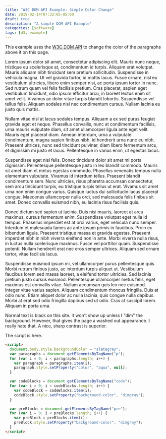 ```yaml
---
title: "W3C DOM API Example: Simple Color Change"
date: 2019-02-14T07:33:05-05:00
draft: true
description: "A simple DOM API Example"
categories: [software]
tags: [d3, example]
---
```


This example uses the [W3C DOM API](https://www.w3.org/DOM/DOMTR) to change the color of the paragraphs above it on this page.

Lorem ipsum dolor sit amet, consectetur adipiscing elit. Mauris nunc neque, tristique eu scelerisque at, condimentum id turpis. Aliquam erat volutpat. Mauris aliquam nibh tincidunt sem pretium sollicitudin. Suspendisse in vehicula magna. Ut vel gravida tortor, id mattis lacus. Fusce ornare, nisl eu vestibulum ultricies, libero enim semper nisi, ac porta ipsum tortor in nunc. Sed rutrum quam vel felis facilisis pretium. Cras placerat, sapien eget vestibulum tincidunt, odio ipsum efficitur arcu, in laoreet lectus enim sit amet velit. Vivamus ac dolor vitae turpis blandit lobortis. Suspendisse vel tellus felis. Aliquam sodales nisl nec condimentum cursus. Nullam lacinia eu justo quis mattis.

Nullam vitae nisl at lacus sodales tempus. Aliquam a ex sed purus feugiat gravida eget et neque. Phasellus convallis, nunc at condimentum facilisis, urna mauris vulputate diam, sit amet ullamcorper ligula ante eget velit. Mauris eget placerat diam. Aenean interdum, urna a vulputate condimentum, magna sapien finibus nibh, id hendrerit urna nunc eu nibh. Praesent ultrices, nunc sed tincidunt pulvinar, diam libero fermentum arcu, et dignissim mi justo et lacus. Pellentesque in varius enim, ut egestas lacus.

Suspendisse eget nisi felis. Donec tincidunt dolor sit amet mi porta dignissim. Pellentesque pellentesque justo in leo blandit commodo. Mauris sit amet diam et metus egestas commodo. Phasellus venenatis tempus nulla elementum vulputate. Vivamus id interdum tellus. Praesent blandit condimentum sem. Nunc ultricies, risus pharetra accumsan consectetur, sem arcu tincidunt turpis, eu tristique turpis tellus ut erat. Vivamus sit amet urna non enim congue varius. Quisque luctus dui sollicitudin lacus placerat congue. Maecenas ullamcorper nulla orci, sed malesuada felis finibus sit amet. Donec convallis euismod nibh, eu lacinia risus facilisis quis.

Donec dictum sed sapien ut lacinia. Duis nisi mauris, laoreet at arcu maximus, cursus fermentum enim. Suspendisse volutpat eget nulla id tempus. Phasellus imperdiet est at orci varius, eget vehicula nunc semper. Interdum et malesuada fames ac ante ipsum primis in faucibus. Proin eu bibendum ligula. Praesent tristique massa et gravida egestas. Praesent imperdiet nibh in nibh viverra eleifend non in ante. Morbi viverra nulla risus, in luctus nulla scelerisque maximus. Fusce vel porttitor quam. Suspendisse potenti. Nullam hendrerit erat nec eros semper ultrices. Aliquam sed ornare tortor, vitae facilisis lacus.

Suspendisse euismod ipsum mi, vel ullamcorper purus pellentesque quis. Morbi rutrum finibus justo, ac interdum turpis aliquet ut. Vestibulum faucibus lorem sed massa laoreet, a eleifend tortor ultricies. Sed lacinia pretium justo cursus euismod. Pellentesque ullamcorper metus felis, eget maximus est convallis vitae. Nullam accumsan quis leo nec euismod. Integer vitae varius sapien. Aliquam condimentum rhoncus fringilla. Duis at odio nunc. Etiam aliquet dolor ac nulla lacinia, quis congue nulla dapibus. Morbi at erat sed odio fringilla dapibus sed ut odio. Cras at suscipit lorem. Aliquam in porta urna.

Normal text is black on this site. It won't show up unless I "dim" the
background. However, that gives the page a washed out appearance. I really hate
that. A nice, sharp contrast is superior.

The script is here.

```html
<script>
  document.body.style.backgroundColor = "slategray";
  var paragraphs = document.getElementsByTagName("p");
  for (var i = 0; i < paragraphs.length; i++) {
    var paragraph = paragraphs.item(i);
    paragraph.style.setProperty("color", "aqua", null);
  }

  var codeBlocks = document.getElementsByTagName("code");
  for (var i = 0; i < codeBlocks.length; i++) {
    var codeBlock = codeBlocks.item(i);
    codeBlock.style.setProperty("background-color", "dimgray");
  }

  var preBlocks = document.getElementsByTagName("pre");
  for (var i = 0; i < preBlocks.length; i++) {
    var preBlock = preBlocks.item(i);
    preBlock.style.setProperty("background-color", "dimgray");
  }
</script>
```

<script>
  document.body.style.backgroundColor = "slategray";
  var paragraphs = document.getElementsByTagName("p");
  for (var i = 0; i < paragraphs.length; i++) {
    var paragraph = paragraphs.item(i);
    paragraph.style.setProperty("color", "aqua", null);
  }

  var codeBlocks = document.getElementsByTagName("code");
  for (var i = 0; i < codeBlocks.length; i++) {
    var codeBlock = codeBlocks.item(i);
    codeBlock.style.setProperty("background-color", "dimgray");
  }

  var preBlocks = document.getElementsByTagName("pre");
  for (var i = 0; i < preBlocks.length; i++) {
    var preBlock = preBlocks.item(i);
    preBlock.style.setProperty("background-color", "dimgray");
  }
</script>
